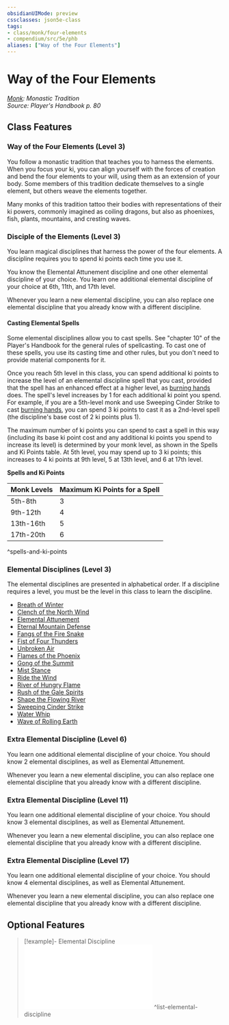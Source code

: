 ```yaml
---
obsidianUIMode: preview
cssclasses: json5e-class
tags:
- class/monk/four-elements
- compendium/src/5e/phb
aliases: ["Way of the Four Elements"]
---
```

# Way of the Four Elements
*[Monk](monk.md): Monastic Tradition*  
*Source: Player's Handbook p. 80*  


## Class Features

### Way of the Four Elements (Level 3)

You follow a monastic tradition that teaches you to harness the elements. When you focus your ki, you can align yourself with the forces of creation and bend the four elements to your will, using them as an extension of your body. Some members of this tradition dedicate themselves to a single element, but others weave the elements together.

Many monks of this tradition tattoo their bodies with representations of their ki powers, commonly imagined as coiling dragons, but also as phoenixes, fish, plants, mountains, and cresting waves.

### Disciple of the Elements (Level 3)

You learn magical disciplines that harness the power of the four elements. A discipline requires you to spend ki points each time you use it.

You know the Elemental Attunement discipline and one other elemental discipline of your choice. You learn one additional elemental discipline of your choice at 6th, 11th, and 17th level.

Whenever you learn a new elemental discipline, you can also replace one elemental discipline that you already know with a different discipline.

#### Casting Elemental Spells

Some elemental disciplines allow you to cast spells. See "chapter 10" of the Player's Handbook for the general rules of spellcasting. To cast one of these spells, you use its casting time and other rules, but you don't need to provide material components for it.

Once you reach 5th level in this class, you can spend additional ki points to increase the level of an elemental discipline spell that you cast, provided that the spell has an enhanced effect at a higher level, as [burning hands](/compendium/spells/burning-hands.md) does. The spell's level increases by 1 for each additional ki point you spend. For example, if you are a 5th-level monk and use Sweeping Cinder Strike to cast [burning hands](/compendium/spells/burning-hands.md), you can spend 3 ki points to cast it as a 2nd-level spell (the discipline's base cost of 2 ki points plus 1).

The maximum number of ki points you can spend to cast a spell in this way (including its base ki point cost and any additional ki points you spend to increase its level) is determined by your monk level, as shown in the Spells and Ki Points table. At 5th level, you may spend up to 3 ki points; this increases to 4 ki points at 9th level, 5 at 13th level, and 6 at 17th level.

**Spells and Ki Points**

| Monk Levels | Maximum Ki Points for a Spell |
|-------------|-------------------------------|
| 5th-8th | 3 |
| 9th-12th | 4 |
| 13th-16th | 5 |
| 17th-20th | 6 |
^spells-and-ki-points

### Elemental Disciplines (Level 3)

The elemental disciplines are presented in alphabetical order. If a discipline requires a level, you must be the level in this class to learn the discipline.

- [Breath of Winter](/compendium/optional-features/breath-of-winter.md)  
- [Clench of the North Wind](/compendium/optional-features/clench-of-the-north-wind.md)  
- [Elemental Attunement](/compendium/optional-features/elemental-attunement.md)  
- [Eternal Mountain Defense](/compendium/optional-features/eternal-mountain-defense.md)  
- [Fangs of the Fire Snake](/compendium/optional-features/fangs-of-the-fire-snake.md)  
- [Fist of Four Thunders](/compendium/optional-features/fist-of-four-thunders.md)  
- [Unbroken Air](/compendium/optional-features/unbroken-air.md)  
- [Flames of the Phoenix](/compendium/optional-features/flames-of-the-phoenix.md)  
- [Gong of the Summit](/compendium/optional-features/gong-of-the-summit.md)  
- [Mist Stance](/compendium/optional-features/mist-stance.md)  
- [Ride the Wind](/compendium/optional-features/ride-the-wind.md)  
- [River of Hungry Flame](/compendium/optional-features/river-of-hungry-flame.md)  
- [Rush of the Gale Spirits](/compendium/optional-features/rush-of-the-gale-spirits.md)  
- [Shape the Flowing River](/compendium/optional-features/shape-the-flowing-river.md)  
- [Sweeping Cinder Strike](/compendium/optional-features/sweeping-cinder-strike.md)  
- [Water Whip](/compendium/optional-features/water-whip.md)  
- [Wave of Rolling Earth](/compendium/optional-features/wave-of-rolling-earth.md)  

### Extra Elemental Discipline (Level 6)

You learn one additional elemental discipline of your choice. You should know 2 elemental disciplines, as well as Elemental Attunement.

Whenever you learn a new elemental discipline, you can also replace one elemental discipline that you already know with a different discipline.

### Extra Elemental Discipline (Level 11)

You learn one additional elemental discipline of your choice. You should know 3 elemental disciplines, as well as Elemental Attunement.

Whenever you learn a new elemental discipline, you can also replace one elemental discipline that you already know with a different discipline.

### Extra Elemental Discipline (Level 17)

You learn one additional elemental discipline of your choice. You should know 4 elemental disciplines, as well as Elemental Attunement.

Whenever you learn a new elemental discipline, you can also replace one elemental discipline that you already know with a different discipline.

## Optional Features

> [!example]- Elemental Discipline
> ![Elemental Discipline](/compendium/optional-features/list-elemental-discipline.md#Elemental%20Discipline)
^list-elemental-discipline